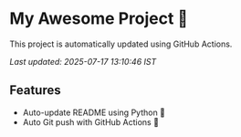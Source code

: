 # My Awesome Project 🚀

This project is automatically updated using GitHub Actions.

_Last updated: 2025-07-17 13:10:46 IST_

## Features
- Auto-update README using Python 🐍
- Auto Git push with GitHub Actions 🤖
